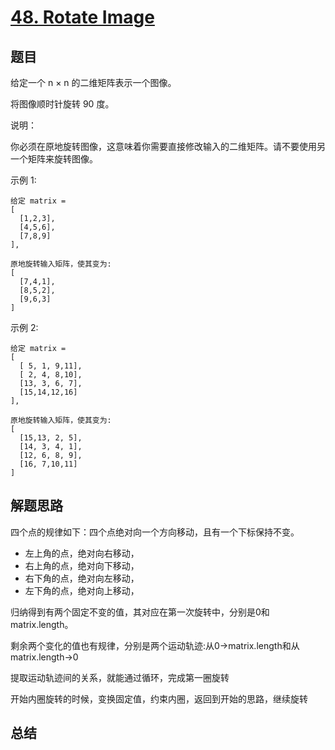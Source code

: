 # [48. Rotate Image](https://leetcode-cn.com/problems/rotate-image/)

## 题目

给定一个 n × n 的二维矩阵表示一个图像。

将图像顺时针旋转 90 度。

说明：

你必须在原地旋转图像，这意味着你需要直接修改输入的二维矩阵。请不要使用另一个矩阵来旋转图像。

示例 1:

```
给定 matrix = 
[
  [1,2,3],
  [4,5,6],
  [7,8,9]
],

原地旋转输入矩阵，使其变为:
[
  [7,4,1],
  [8,5,2],
  [9,6,3]
]
```

示例 2:

```
给定 matrix =
[
  [ 5, 1, 9,11],
  [ 2, 4, 8,10],
  [13, 3, 6, 7],
  [15,14,12,16]
], 

原地旋转输入矩阵，使其变为:
[
  [15,13, 2, 5],
  [14, 3, 4, 1],
  [12, 6, 8, 9],
  [16, 7,10,11]
]
```


## 解题思路

四个点的规律如下：四个点绝对向一个方向移动，且有一个下标保持不变。

- 左上角的点，绝对向右移动，
- 右上角的点，绝对向下移动，
- 右下角的点，绝对向左移动，
- 左下角的点，绝对向上移动，

归纳得到有两个固定不变的值，其对应在第一次旋转中，分别是0和matrix.length。

剩余两个变化的值也有规律，分别是两个运动轨迹:从0->matrix.length和从matrix.length->0

提取运动轨迹间的关系，就能通过循环，完成第一圈旋转

开始内圈旋转的时候，变换固定值，约束内圈，返回到开始的思路，继续旋转


## 总结